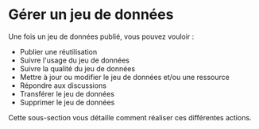 # Gérer un jeu de données

Une fois un jeu de données publié, vous pouvez vouloir :&#x20;

* Publier une réutilisation
* Suivre l'usage du jeu de données
* Suivre la qualité du jeu de données
* Mettre à jour ou modifier le jeu de données et/ou une ressource
* Répondre aux discussions
* Transférer le jeu de données
* Supprimer le jeu de données

Cette sous-section vous détaille comment réaliser ces différentes actions.&#x20;
